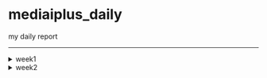 # mediaiplus_daily
my daily report

******

<details>
<summary>week1</summary>

> <details>
> 
> <summary>20230302</summary>
> 
> ```
> 
> vscode
> DBeaver
> WinSCP
> MongoCompass
> 
> jh.park@mediaiplus.com 
> 123ssk12!
> 
> 메일확인 outlook
> 
> confluence
> 
> 임상시험공부 - 글로벌 임상시험 성공하기
> 
> 인턴십OT 내용정리
> 
> 컴공핵심과목 : 내가 잘하는거->대답잘할수있는거
> 자기소개 : 내가 얼마나 개발을 잘하는지, 얼마나빠르게 성장할수있는지 
> 면접관의 의도?? 편한마음으로 임하자..?
> 
> pw : 0130
> 
> task1 : EudraCT -> CTIS 
> task2 : CRIS result 수집하기
> 
> ```
> 
> </details>
> 
> <details>
> <summary>20230303</summary>
> 
> ```
> 
> 질문할거 -> 구글링 먼저하자
> 1. yml 
> 2. 파서에서 start_date yesterday 주석 이상한것같음
> 3. start_date, saving_start_date difference -> 왜 굳이 따로 두는가 ??
> 
> 
> 폴더 강제삭제 : rm -rf (folder)
> 
> 코드해석하기
> l19 : 파서
> l20 : common에서 logger가져오기 -> common_util로 가보면
> l80 : scraper 정의
> 
> 코드실행하기
> 
> 커맨드 : python scraper_manager.py
> 
> 디폴트값 nih 
> Scraper클래스로 nih 인스턴스 만듬
> _get_model 메소드 실행 -> _handling_date메소드 실행 -> NIHct 모델 리턴함 (클래스로 선언된 모델 임포트해서 갖고옴)
> 
> Namespace(start_date='lastupdatedate', end_date='today', save='no', insert='no', date_parameter=0, cris_start=0, cris_end=None, cris_lang='K', model='nih', email='no')
> 
> cris, mfds -> yaml에서 함
> 
> 핸들링데이터 메소드의 역할 
> 2023-03-01 today 를 아래처럼 변환해줌
> 03/01/2023 03/03/2023
> 
> dao가 뭘까?
> dao
> 
> run 메소드를 이해해보자
> 1. 비교
> 2. 크롤링해옴
> 3. 디비에 트리로 바꿔서 집어넣음
> 
> 
> parser?? : 커맨드라인 인수 파싱하기
> 
> 로컬 디비 만들기 : mysql부터 다시 깔자
> 
> get방식으로 api가져오기 -> 스키마 컴페어 부분부터 다시보기
> 
> ```
> 
> </details>
  
</details>

<!-- week2 -->

<details>
<summary>week2</summary>

> <details>
> <summary>20230306</summary>
> 
> ```
> import ipdb; ipdb.set_trace() 앞으로 디버깅은 이거로 하자
> 로컬에 DB설치하는법을 따로 배워야함...     
> tqdm 이라는 신기한 라이브러리를 배웠음
>   
> api를 통해 정보를 받아올수있다.
> Headers : fakeheaders -> 크롤링시 우회용
> 
> nih 접속하여 회사DB와 비교해보았음. 가장최신화된 자료가 NCT05754515 였는데,
> 회사DB에 contacts 정보가 정확히 입력되어있었음. 
> exact_tree 코드  556~690 
>   
> https://www.clinicaltrials.gov/ct2/home
>   
> ```
> <img
>      src="https://user-images.githubusercontent.com/126745832/223040633-c0b674cc-ac1f-47f8-ab99-f5087f376cc2.png"
>      width=300
>      height=100
> />
> <img
>      src="https://user-images.githubusercontent.com/126745832/223040690-9e20b7f5-e17a-4cf8-a415-63d850956a90.png"
>      width=300
>      height=100
> />
>   
> ```
> 위와 같이 
> /home/jh_park/test/_test/models/nihct/utils/info.py 코드에 적혀진대로 4개가 DB에도 저장된것.
> ```
> <img
>      src="https://user-images.githubusercontent.com/126745832/223041521-9cb969b8-3bbf-43ce-9add-3deb3032159f.png"
>      width=300
>      height=300
> />
> 
> ```
> 각각은 위와 같이 정의됨.
> DB에서 column의 이름임. > RDB cloumn scheme
> 
> compare scheme > crawl data > make tree > insert to DB
>   
> __repr__ : Node만들때(make tree) 사용했음.
> ```
>   
> </details>
> 
> <details>
> <summary>20230307</summary>
> 
> ```
> __str__, __repr__ 차이점 보기
>   
> >>> import datetime
> >>> a = datetime.datetime(2017, 9, 27)
> >>> str(a)
> '2017-09-27 00:00:00'
> >>> repr(a)
> 'datetime.datetime(2017, 9, 27, 0, 0)'
> 
>   
>   
> 크롤링과정 
> 
> NStudiesFound : 업데이트해줘야하는 데이터
> trial/100 만큼 iteration -> full_study_list 채움
> make tree를 이용하여 트리구조로 field_list를 만듬
> 23개의 element를 갖고있음 
> field_list[0] 는 이중리스트형태로 각각의 요소가 그에 해당되는 모듈의 정보를 갖고있음.
> 예시 : [ ['NCT05756881', Node (Level 0) : [struct] IdentificationModule / None // num of child of this node : 5],
>          ['NCT05756868', Node (Level 0) : [struct] IdentificationModule / None // num of child of this node : 5],
>          ['NCT05756855', Node (Level 0) : [struct] IdentificationModule / None // num of child of this node : 6] ... ]
>   
> 이를 바탕으로 rows를 만들면
> 
> [ ['NCT00001971', 'Evaluation of Patients With Liver Disease', 'Evaluation of Patients With Liver Disease', 'National Institutes of Health Clinical Center (CC)', '910214', 'NIH', None, None, None, None, '2023-03-07 10:18:13', '2023-03-07 10:18:13'], 
>   ['NCT00001481', 'The Role of Hormones in Postpartum Mood Disorders', 'An Endocrine Model for Postpartum Mood Disorders', 'National Institutes of Health Clinical Center (CC)', '950097', 'NIH', None, None, None, None, '2023-03-07 10:18:13', '2023-03-07 10:18:13'], 
>   ['NCT00001160', 'Studies on Tumors of the Thyroid', 'Studies on Thyroid Nodules and Thyroid Cancer', 'National Institutes of Health Clinical Center (CC)', '770096', 'NIH', None, None, None, None, '2023-03-07 10:18:13', '2023-03-07 10:18:13'] ... ]  
> 
>   
> cris 데이터 가져오기 
>   
> 그전에 질문
> 
> 1. DB에 중복 데이터가 존재함 
>   https://cris.nih.go.kr/cris/search/detailSearch.do/?seq=14743&search_page=L&search_lang=K
>   https://cris.nih.go.kr/cris/search/detailSearch.do/?seq=15988&search_page=L&search_lang=K
>   -> cris가 버전관리를 안해서 생기는 문제였음. 나중에 최신의 버전 (높은 key)을 유지하자
> 2. PRE20190408-003 ??
>   pre로 key로만 들어갈수있음
> 3. selenium.common.exceptions.WebDriverException: Message: 'chromedriver' executable may have wrong permissions. Please see https://chromedriver.chromium.org/home
>   해결 : 크롬드라이버 깔아서 .env.yml 변
> 4. 링크접속불가 
>   https://cris.nih.go.kr/cris/resultsearch/resultSearch.do/
> 5. 디비에 널값이 있는이유? 
> 
> 
> 크롤링하는법  
>  
> 먼저 갱신일을 기준으로 검색을 함.
>   
> parsing_kor_doc 부터 다시 확인하기. 
>   
>   
> ```
>   
> </details>
> 
> <details>
> <summary>20230308</summary>
> 
> ```
> 
> vscode 단축키
> 
> ctrl + end : 커서 맨끝으로
> shift + end : 선택하면서 행의 맨끝으로
> ctrl + shift + end : 선택하면서 페이지 맨끝으로 
> 
> ctrl + arrow : 커서 단어 단위로 옮기기 
> ctrl + shift + arrow : 단어단위 선택하면서 맨끝으로
> 
> crtl + alt : 다중택
> 
> DB -> mediaiplus -> DB name 'RAW'
> 
> cris : 최신업데이트 부터 오늘날짜로 받아오기 
> 
> 질문
> 1. cris 커맨드 입력받을때 인덱스를 왜입력받는가?
> 
> 2. dev_fe_ctx_cris_ct 테이블의 용도?
> ```
> ```
> git clone 하고 해야하는거 !!!
> 
> 1. .env 
> 2. 크롬드라이버 받기 
> ```
> ```
> CRIS 가장 큰 문제점 : api도없고, 계속해서 사이트가 변경됨 -> 지금만들어도 나중에 cris가 데이터를 게시하는 방법이 달라지면 다시 업로드 해야할 필요가 있음. -> 일단은 현재 버전으로 만들어봐야함.
> 
> 현상황 : cris_ct_result 데이터들 12/16을 마지막으로 업데이트가 안됨.
> 현재(230308 16:06) 기준 연구결과가 등록된 데이터들은 총 551건이 검색되는데, 막상 결과가 등록이 안된경우가 많음
> 
> 결과등록이 안된경우 
> ```
> 
> <img
>      src="https://user-images.githubusercontent.com/126745832/223645866-4067dd5f-441d-4647-95e4-8868149798c0.png"
>      width=300
>      height=300
> />
> <img
>      src="https://user-images.githubusercontent.com/126745832/223645982-f809fdaa-e813-4611-9af6-c2d701a3897c.png"
>      width=300
>      height=300
> />
> 
>   
> ```
> 결과등록이 잘된경우
> ```  
> <img
>      src="https://user-images.githubusercontent.com/126745832/223645598-a3332d69-3451-441b-9550-bf9e7cb93345.png"
>      width=300
>      height=300
> />
> 
> ```
> 내일 확인해봐야하는거 : 3/7 기준 6개가 업데이트됨, 그러나 DB엔 5개만 업데이트됨 (16157 누락) -> 3/7에 정기적으로 스크랩할때, 스크랩하기 전에 5개가 업데이트 된것이고, 나머지 하나는 스크랩 이후 업데이트된 것이었음. 
> 
> 결과 탭에 접속이 가능하다가 안되는 경우는 어떻게 해야할까... -> 업데이트 되는지 알 수가 없음 
>   그럼 전수조사를 해야하는가? -> 경우에 따라 다름 만약 잘못된 데이터를 지우기 위해 결과를 없앤것이라면..?
>   없어진 이유를 알 수 없음.
>   
> ```
> </details>

<details>
<summary>20230309</summary>
  
  ```

  study results 존재 -> 연구결과 국문/Eng 보고 크롤링하면 될듯  
  
  TODO
  
  연구결과 탭이 존재하지않음 -> 링크로 접속하면 페이지 존재 (cris_seq=8930) (상세검색 불가, cris_seq으로만 접속가능)
  https://cris.nih.go.kr/cris/resultsearch/resultSearch.do?seq=8930&search_page=L&search_lang=&
  크롤링 할 때 결과있음으로하면 cris_seq=8930과 같은 데이터는 검색불가 -> 어떻게 크롤링할까
  
  상세검색할때 실제 갱신일과, 상세검색에서 검색할때의 저장된 갱신일이 다름. -> KCT0000001
  
  현재 크롤링은 상세검색 페이지에서 셀레니움으로 함 -> cris_seq range로 바꾸기?
  
  결론!! : 그냥 최종갱신일로 크롤링하자.
  
  ```

  ```
  study results 형식
  크게 4가지임
  1. Participant Flow
  2. Baseline Characteristics
  3. Outcome Measures
  4. Adverse Events

  
  ct_list를 토대로 ct_result_list를 만들자.
  
  ct_list 구조 파악하기.
  
  ct_list는 길이가 업데이트해야하는 데이터의 갯수 만큼 가진 리스트임.
  예를들어 -start_date=2023-03-01 의 옵션을 준경우, 3월1일부터 오늘날짜(today)까지의 새로 갱신해야할 데이터를 수집하여 저장함
  이때 ct_list의 각각의 요소가 갱신된 데이터의 정보를 담고있음.
  ```
  ```
  예를들면 len(ct_list)=3 인경우, 갱신해야할 데이터가 3개가 있는것임.
  각 데이터의 정보를 dictionary 로 만들어줌 
  
  ct_list.append({
                'seq': i,
                'status': date_list,
                'content': table_dict,
                'url': f'{self.base_url}?seq={i}&search_page=L&search_lang={self.language}',
            })
  그렇다면 각각의 키에 해당하는 밸류값들을 보자
  ct_list[0]['seq'] = '24303'
  ct_list[0]['status'] = ['등록', '2022/10/25', '2022/12/23', '2023/03/08']
  
  ct_list[0]['content'] 는 defaultdict 자료형임.
  
  ct_list[0]['content'].keys() = dict_keys(['1. 연구개요', '2. 임상연구윤리심의', '3. 연구자', '4. 연구현황', '5. 연구비지원기관', '6. 연구책임기관', '7. 연구요약', '8. 연구설계', '9. 대상자선정기준', '10. 결과변수', '11. 연구결과 및 발표', '12. 연구데이터 공유(익명화된 연구대상자 데이터)'])
  또한 이 key들의 해당하는 value 또한 defaultdict 임
  
  예를들면 ct_list[0]['content']['1. 연구개요'] 는 아래와 같이 구성됨. 각각의 key들은 대체로 cris 자료 테이블의 row : contents임
  
  defaultdict(None, {'CRIS등록번호': 'KCT0008025', '연구고유번호': 'NCC2022-0319', '요약제목': 'MET 또는 EGFR 단백질이 과발현된 전이성 위암의 3차이상 요법으로서의 CKD-702/이리노테칸 1b/2상 임상시험', '연구제목': 'MET 또는 EGFR 단백질이 과발현된 전이성 위암의 3차이상 요법으로서의 CKD-702/이리노테칸 1b/2상 임상시험', '연구약어명': 'CKD-702', '식약처규제연구': '예(Yes)', 'IND/IDE Protocol 여부': '아니오(No)', '타등록시스템 등록여부': '아니오(No)', '임상연구 요양급여적용 신청 여부': '신청 중(Submitted pending)'})
  
  ct_list[0]['url'] = 'https://cris.nih.go.kr/cris/search/detailSearch.do/?seq=24303&search_page=L&search_lang=K'

  
  만약 데이터의 개수가 가변적이라면, 리스트로 만들어줌 -> 하나의 cris_seq가 아니라 여러개의 cris_seq가 있는것, 
  PRIMARY KEY를 하나더잡아줌 즉 예를들어 cris_seq = 24303의 데이터중 연구참여기관이 두개인경우, SRSID라는 PRIMARY KEY를 잡아주는것. 
  <img
     src="https://user-images.githubusercontent.com/126745832/223931817-b00a1bc7-93fc-4871-8ec7-e04dcf821f05.png"
     width=500
     height=50
  />
  
  ```
</details>


</details>

<!-- week3 -->

